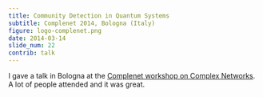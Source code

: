 ```yaml
---
title: Community Detection in Quantum Systems
subtitle: Complenet 2014, Bologna (Italy)
figure: logo-complenet.png
date: 2014-03-14
slide_num: 22
contrib: talk
---
```


I gave a talk in Bologna at the 
[Complenet workshop on Complex Networks](http://2014.complenet.org/CompleNet_2014/Home.html).
A lot of people attended and it was great. 
